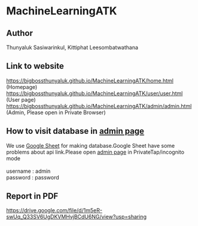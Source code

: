 # MachineLearningATK
## Author 
Thunyaluk Sasiwarinkul, Kittiphat Leesombatwathana
## Link to website
https://bigbossthunyaluk.github.io/MachineLearningATK/home.html (Homepage)
https://bigbossthunyaluk.github.io/MachineLearningATK/user/user.html (User page)
https://bigbossthunyaluk.github.io/MachineLearningATK/admin/admin.html (Admin, Please open in Private Browser)
## How to visit database in [**admin page**](https://bigbossthunyaluk.github.io/MachineLearningATK/admin/admin.html)
We use <a href="https://docs.google.com/spreadsheets">Google Sheet</a> for making database.Google Sheet have some problems about api link.Please open <a href="https://bigbossthunyaluk.github.io/MachineLearningATK/admin/admin.html">admin page</a> in PrivateTap/incognito mode <br></br>
username : admin<br>password : password
## Report in PDF
https://drive.google.com/file/d/1m5eR-swUq_Q33SV6UgDKVMHvjBCdU6NG/view?usp=sharing
